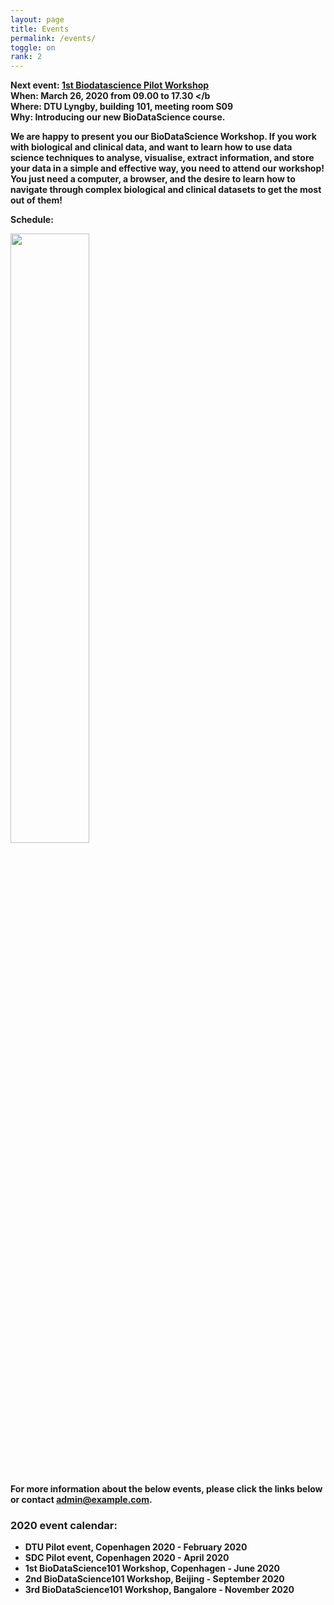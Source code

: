 ```yaml
---
layout: page
title: Events
permalink: /events/
toggle: on
rank: 2
---
```


<b> Next event: <a href="{{page.event_page}}">1st Biodatascience Pilot Workshop </a></b>
<br />
<b>When: March 26, 2020  from 09.00 to 17.30 </b
<br />
<b> Where: DTU Lyngby, building 101, meeting room S09 </b>
<br />
<b> Why: Introducing our new BioDataScience course. </b>
    
We are happy to present you our BioDataScience Workshop. If you work with biological and clinical data, and want to learn how to use data science techniques to analyse, visualise, extract information, and store your data in a simple and effective way, you need to attend our workshop!
<br />
You just need a computer, a browser, and the desire to learn how to navigate through complex biological and clinical datasets to get the most out of them!

Schedule:
<div style="margin-bottom: 50px;">
    <img class="float-center" width="50%" src="{{ 'events/schedule2.png' | prepend: site.baseurl }}" />
</div>

For more information about the below events, please click the links below or contact **admin@example.com**.


### 2020 event calendar:
- DTU Pilot event, Copenhagen 2020 - February 2020
- SDC Pilot event, Copenhagen 2020 - April 2020
- 1st BioDataScience101 Workshop, Copenhagen - June 2020
- 2nd BioDataScience101 Workshop, Beijing - September 2020
- 3rd BioDataScience101 Workshop, Bangalore - November 2020

<!--
<ul class="post-list">
    {% for post in site.posts reversed %}
      <li>
        <span class="post-meta">{{ post.date | date: "%b %-d, %Y" }}</span>

        <h2>
          <a class="post-link" href="{{ post.url | prepend: site.baseurl }}">{{ post.title }}</a>
        </h2>
      </li>
    {% endfor %}
  </ul>
-->


